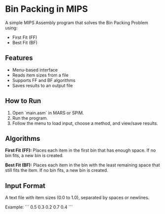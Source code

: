 # Bin Packing in MIPS

A simple MIPS Assembly program that solves the Bin Packing Problem using:

- First Fit (FF)
- Best Fit (BF)

## Features
- Menu-based interface
- Reads item sizes from a file
- Supports FF and BF algorithms
- Saves results to an output file

## How to Run
1. Open \`main.asm\` in MARS or SPIM.
2. Run the program.
3. Follow the menu to load input, choose a method, and view/save results.

## Algorithms
**First Fit (FF):** Places each item in the first bin that has enough space. If no bin fits, a new bin is created.

**Best Fit (BF):** Places each item in the bin with the least remaining space that still fits the item. If no bin fits, a new bin is created.

## Input Format
A text file with item sizes (0.0 to 1.0), separated by spaces or newlines.

Example:
\`\`\`
0.5 0.3 0.2 0.7 0.4
\`\`\`


